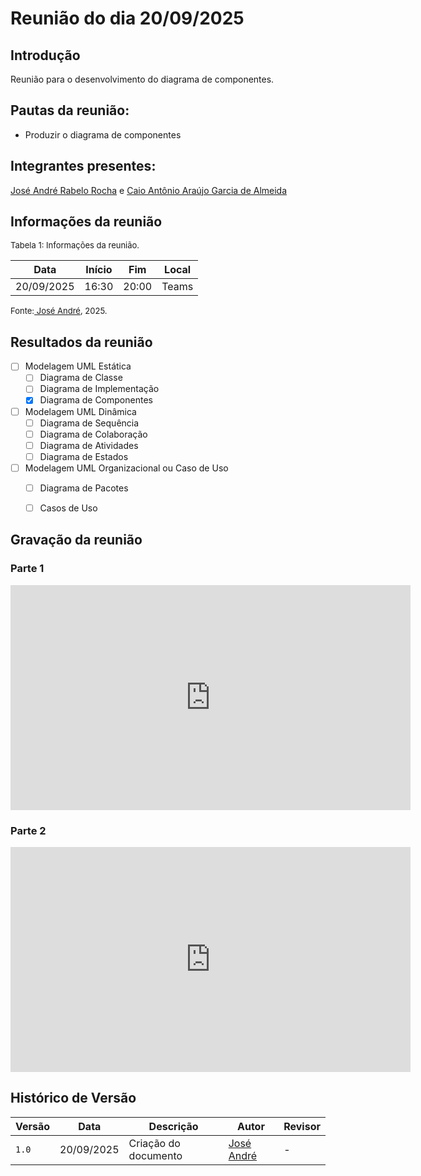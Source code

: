
# Reunião do dia 20/09/2025

## Introdução

Reunião para o desenvolvimento do diagrama de componentes.

## Pautas da reunião:

- Produzir o diagrama de componentes


## Integrantes presentes:

[José André Rabelo Rocha](https://github.com/joseandre25) e [Caio Antônio Araújo Garcia de Almeida](https://github.com/Caio-Antonio)


## Informações da reunião

<font size="2" >

<p > Tabela 1: Informações da reunião. </p>

</font>

| Data | Início | Fim | Local |
|:-:|:-:|:-:|:-:|
| 20/09/2025  | 16:30 | 20:00  | Teams |

<font size="2" >

<p>Fonte:<a href= "https://github.com/joseandre25"> José André</a>, 2025.</p>

</font>

## Resultados da reunião 

- [ ]  Modelagem UML Estática
    - [ ]  Diagrama de Classe
    - [ ]  Diagrama de Implementação
    - [X]  Diagrama de Componentes
- [ ]  Modelagem UML Dinâmica
    - [ ]  Diagrama de Sequência
    - [ ]  Diagrama de Colaboração
    - [ ]  Diagrama de Atividades
    - [ ]  Diagrama de Estados
- [ ]  Modelagem UML Organizacional ou Caso de Uso
    - [ ]  Diagrama de Pacotes
    - [ ]  Casos de Uso




## Gravação da reunião 

### Parte 1

<iframe src="https://unbbr.sharepoint.com/sites/ArqDSW-G4/_layouts/15/embed.aspx?UniqueId=21d47f94-0659-405d-8b6e-19969066efed&embed=%7B%22ust%22%3Atrue%2C%22hv%22%3A%22CopyEmbedCode%22%7D&referrer=StreamWebApp&referrerScenario=EmbedDialog.Create" width="640" height="360" frameborder="0" scrolling="no" allowfullscreen title="Elaboração do Diagrama de Componentes e do de Atividades-20250920_170650-Gravação de Reunião.mp4"></iframe>

### Parte 2

<iframe src="https://unbbr.sharepoint.com/sites/ArqDSW-G4/_layouts/15/embed.aspx?UniqueId=69af963a-b0e6-4221-b931-5f6eeb389775&embed=%7B%22ust%22%3Atrue%2C%22hv%22%3A%22CopyEmbedCode%22%7D&referrer=StreamWebApp&referrerScenario=EmbedDialog.Create" width="640" height="360" frameborder="0" scrolling="no" allowfullscreen title="Elaboração do Diagrama de Componentes e do de Atividades-20250920_181215-Gravação de Reunião.mp4"></iframe>

## Histórico de Versão

| Versão | Data | Descrição | Autor | Revisor|
|--------|------|-----------|-------|--------|
|`1.0`| 20/09/2025 | Criação do documento| [José André]()| - |
